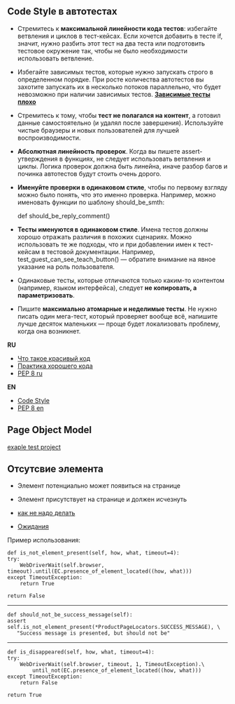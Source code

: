 ## Code Style в автотестах

+ Стремитесь к **максимальной линейности кода тестов**: избегайте ветвления и циклов в тест-кейсах. Если хочется добавить в тесте if, значит, нужно разбить этот тест на два теста или подготовить тестовое окружение так, чтобы не было необходимости использовать ветвление.
+ Избегайте зависимых тестов, которые нужно запускать строго в определенном порядке. При росте количества автотестов вы захотите запускать их в несколько потоков параллельно, что будет невозможно при наличии зависимых тестов. **[Зависимые тесты плохо](http://barancev.github.io/test-deps-are-evil/)**
+ Стремитесь к тому, чтобы **тест не полагался на контент**, а готовил данные самостоятельно (и удалял после завершения). Используйте чистые браузеры и новых пользователей для лучшей воспроизводимости.
+ **Абсолютная линейность проверок**. Когда вы пишете assert-утверждения в функциях, не следует использовать ветвления и циклы. Логика проверок должна быть линейна, иначе разбор багов и починка автотестов будут стоить очень дорого.
+ **Именуйте проверки в одинаковом стиле**, чтобы по первому взгляду можно было понять, что это именно проверка. Например, можно именовать функции по шаблону should_be_smth:


    def should_be_reply_comment()

+ **Тесты именуются в одинаковом стиле**. Имена тестов должны хорошо отражать различия в похожих сценариях. Можно использовать те же подходы, что и при добавлении имен к тест-кейсам в тестовой документации. Например, test_guest_can_see_teach_button() — обратите внимание на явное указание на роль пользователя.
+ Одинаковые тесты, которые отличаются только каким-то контентом (например, языком интерфейса), следует **не копировать, а параметризовать**.
+ Пишите **максимально атомарные и неделимые тесты**. Не нужно писать один мега-тест, который проверяет вообще всё, напишите лучше десяток маленьких — проще будет локализовать проблему, когда она возникнет.

**RU**
+ [Что такое красивый код](https://habr.com/ru/post/266969/)
+ [Практика хорошего кода](https://habr.com/ru/post/206868/)
+ [PEP 8 ru](https://pythonworld.ru/osnovy/pep-8-rukovodstvo-po-napisaniyu-koda-na-python.html)

**EN**
+ [Code Style](https://docs.python-guide.org/writing/style/)
+ [PEP 8 en](https://peps.python.org/pep-0008/)


## Page Object Model

[exaple test project](https://blog.testproject.io/2019/07/16/develop-page-object-selenium-tests-using-python/)


## Отсутсвие элемента

+ Элемент потенциально может появиться на странице
+ Элемент присутствует на странице и должен исчезнуть

+ [как не надо делать](https://habr.com/ru/company/badoo/blog/419419/)
+ [Ожидания](https://selenium-python.readthedocs.io/waits.html)

Пример использования:

    def is_not_element_present(self, how, what, timeout=4):
    try:
        WebDriverWait(self.browser, timeout).until(EC.presence_of_element_located((how, what)))
    except TimeoutException:
        return True

    return False

___
    def should_not_be_success_message(self):
    assert self.is_not_element_present(*ProductPageLocators.SUCCESS_MESSAGE), \
       "Success message is presented, but should not be"

___
    def is_disappeared(self, how, what, timeout=4):
    try:
        WebDriverWait(self.browser, timeout, 1, TimeoutException).\
            until_not(EC.presence_of_element_located((how, what)))
    except TimeoutException:
        return False

    return True
